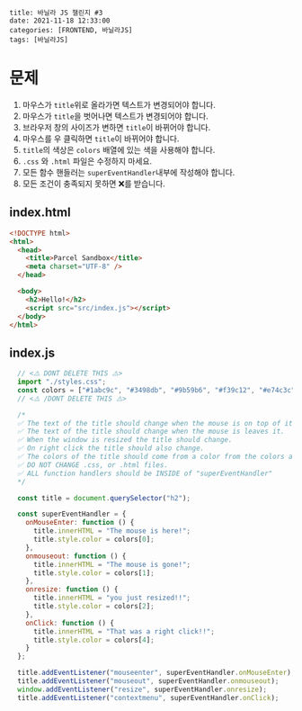 ```
title: 바닐라 JS 챌린지 #3
date: 2021-11-18 12:33:00
categories: [FRONTEND, 바닐라JS]
tags: [바닐라JS]
```





# 문제

1. 마우스가 `title`위로 올라가면 텍스트가 변경되어야 합니다.
2. 마우스가 `title`을 벗어나면 텍스트가 변경되어야 합니다.
3. 브라우저 창의 사이즈가 변하면 `title`이 바뀌어야 합니다.
4. 마우스를 우 클릭하면 `title`이 바뀌어야 합니다.
5. `title`의 색상은 `colors` 배열에 있는 색을 사용해야 합니다.
6. `.css` 와 `.html` 파일은 수정하지 마세요.
7. 모든 함수 핸들러는 `superEventHandler`내부에 작성해야 합니다.
8. 모든 조건이 충족되지 못하면 ❌를 받습니다.





## index.html

```html
<!DOCTYPE html>
<html>
  <head>
    <title>Parcel Sandbox</title>
    <meta charset="UTF-8" />
  </head>

  <body>
    <h2>Hello!</h2>
    <script src="src/index.js"></script>
  </body>
</html>

```





## index.js

```javascript
  // <⚠️ DONT DELETE THIS ⚠️>
  import "./styles.css";
  const colors = ["#1abc9c", "#3498db", "#9b59b6", "#f39c12", "#e74c3c"];
  // <⚠️ /DONT DELETE THIS ⚠️>

  /*
  ✅ The text of the title should change when the mouse is on top of it.
  ✅ The text of the title should change when the mouse is leaves it.
  ✅ When the window is resized the title should change.
  ✅ On right click the title should also change.
  ✅ The colors of the title should come from a color from the colors array.
  ✅ DO NOT CHANGE .css, or .html files.
  ✅ ALL function handlers should be INSIDE of "superEventHandler"
  */

  const title = document.querySelector("h2");

  const superEventHandler = {
    onMouseEnter: function () {
      title.innerHTML = "The mouse is here!";
      title.style.color = colors[0];
    },
    onmouseout: function () {
      title.innerHTML = "The mouse is gone!";
      title.style.color = colors[1];
    },
    onresize: function () {
      title.innerHTML = "you just resized!!";
      title.style.color = colors[2];
    },
    onClick: function () {
      title.innerHTML = "That was a right click!!";
      title.style.color = colors[4];
    }
  };

  title.addEventListener("mouseenter", superEventHandler.onMouseEnter);
  title.addEventListener("mouseout", superEventHandler.onmouseout);
  window.addEventListener("resize", superEventHandler.onresize);
  title.addEventListener("contextmenu", superEventHandler.onClick);

```



